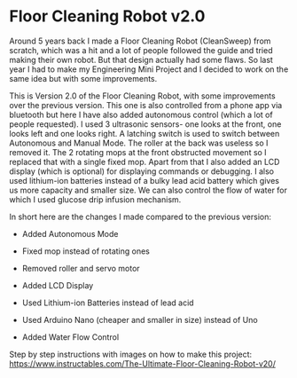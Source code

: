 # Floor Cleaning Robot v2.0
Around 5 years back I made a Floor Cleaning Robot (CleanSweep) from scratch, which was a hit and a lot of people followed the guide and tried making their own robot. But that design actually had some flaws. So last year I had to make my Engineering Mini Project and I decided to work on the same idea but with some improvements.

This is Version 2.0 of the Floor Cleaning Robot, with some improvements over the previous version. This one is also controlled from a phone app via bluetooth but here I have also added autonomous control (which a lot of people requested). I used 3 ultrasonic sensors- one looks at the front, one looks left and one looks right. A latching switch is used to switch between Autonomous and Manual Mode. The roller at the back was useless so I removed it. The 2 rotating mops at the front obstructed movement so I replaced that with a single fixed mop. Apart from that I also added an LCD display (which is optional) for displaying commands or debugging. I also used lithium-ion batteries instead of a bulky lead acid battery which gives us more capacity and smaller size. We can also control the flow of water for which I used glucose drip infusion mechanism.

In short here are the changes I made compared to the previous version:

- Added Autonomous Mode

- Fixed mop instead of rotating ones

- Removed roller and servo motor

- Added LCD Display

- Used Lithium-ion Batteries instead of lead acid

- Used Arduino Nano (cheaper and smaller in size) instead of Uno

- Added Water Flow Control

Step by step instructions with images on how to make this project: https://www.instructables.com/The-Ultimate-Floor-Cleaning-Robot-v20/
